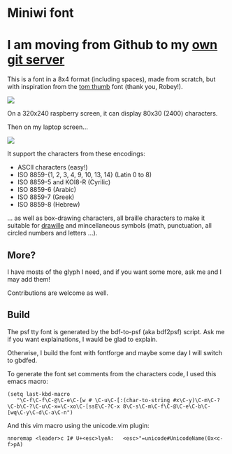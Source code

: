 Miniwi font
================================================================================

# I am moving from Github to my [own git server](http://nas.josuah.net/josuah.net:70/1/git/miniwi.git)

This is a font in a 8x4 format (including spaces), made from scratch, but with
inspiration from the [tom
thumb](http://robey.lag.net/2010/01/23/tiny-monospace-font.html) font (thank
you, Robey!).

![](./preview.png)

On a 320x240 raspberry screen, it can display 80x30 (2400) characters.

Then on my laptop screen...

![](./screenshot.png)

It support the characters from these encodings:

- ASCII characters (easy!)
- ISO 8859-{1, 2, 3, 4, 9, 10, 13, 14} (Latin 0 to 8)
- ISO 8859-5 and KOI8-R (Cyrilic)
- ISO 8859-6 (Arabic)
- ISO 8859-7 (Greek)
- ISO 8859-8 (Hebrew)

... as well as box-drawing characters, all braille characters to make
it suitable for [drawille](https://github.com/asciimoo/drawille) and
mincellaneous symbols (math, punctuation, all circled numbers and
letters ...).

More?
--------------------------------------------------------------------------------

I have mosts of the glyph I need, and if you want some more, ask me
and I may add them!

Contributions are welcome as well.

Build
--------------------------------------------------------------------------------

The psf tty font is generated by the bdf-to-psf (aka bdf2psf) script.
Ask me if you want explainations, I wauld be glad to explain.

Otherwise, I build the font with fontforge and maybe some day I will switch to
gbdfed.

To generate the font set comments from the characters code, I used
this emacs macro:

```elisp
(setq last-kbd-macro
   "\C-f\C-f\C-@\C-e\C-[w # \C-u\C-[:(char-to-string #x\C-y)\C-m\C-?\C-b\C-?\C-u\C-x=\C-xo\C-[ssE\C-?C-x 8\C-s\C-m\C-f\C-@\C-e\C-b\C-[wq\C-y\C-d\C-a\C-n")
```

And this vim macro using the unicode.vim plugin:

``` VimL
nnoremap <leader>c I# U+<esc>lyeA:   <esc>"=unicode#UnicodeName(0x<c-f>pA)
```
